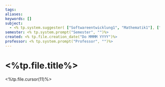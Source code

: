 ```yaml
---
tags: 
aliases: 
keywords: []
subject:
  - <% tp.system.suggester( ["Softwareentwicklung1", "Mathematik1"], ["Softwareentwicklung1", "Mathematik1"])%>
semester: <% tp.system.prompt("Semester", "")%>
created: <% tp.file.creation_date("Do MMMM YYYY")%>
professor: <% tp.system.prompt("Professor", "")%>
---
```

 

# <%tp.file.title%>

<%tp.file.cursor(11)%>